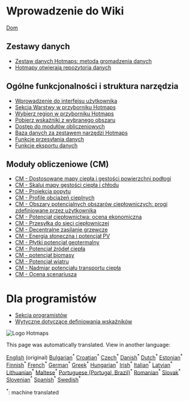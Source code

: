 <h1> Wprowadzenie do Wiki </h1><p> <a href="Home">Dom</a> </p><h2> Zestawy danych </h2><ul><li> <a href="Hotmaps-data-set-method-of-data-collection">Zestaw danych Hotmaps: metoda gromadzenia danych</a> </li><li> <a href="Hotmaps-open-data-repositories">Hotmapy otwierają repozytoria danych</a> </li></ul><h2> Ogólne funkcjonalności i struktura narzędzia </h2><ul><li> <a href="Introduction-to-user-interface">Wprowadzenie do interfejsu użytkownika</a> </li><li> <a href="Layers-section-in-the-Hotmaps-toolbox">Sekcja Warstwy w przyborniku Hotmaps</a> </li><li> <a href="Select-a-region-in-the-Hotmaps-toolbox">Wybierz region w przyborniku Hotmaps</a> </li><li> <a href="Retrieve-indicators-of-a-selected-area">Pobierz wskaźniki z wybranego obszaru</a> </li><li> <a href="Access-to-calculation-modules">Dostęp do modułów obliczeniowych</a> </li><li> <a href="Database-behind-the-Hotmaps-toolbox">Baza danych za zestawem narzędzi Hotmaps</a> </li><li> <a href="Data-upload-functionalities">Funkcje przesyłania danych</a> </li><li> <a href="Data-export-functionalities">Funkcje eksportu danych</a> </li></ul><h2> Moduły obliczeniowe (CM) </h2><ul><li> <a href="CM-Customized-heat-and-floor-area-density-maps">CM - Dostosowane mapy ciepła i gęstości powierzchni podłogi</a> </li><li> <a href="CM-Scale-heat-and-cool-density-maps">CM - Skaluj mapy gęstości ciepła i chłodu</a> </li><li> <a href="CM-Demand-projection">CM - Projekcja popytu</a> </li><li> <a href="CM-Heat-load-profiles">CM - Profile obciążeń cieplnych</a> </li><li> <a href="CM-District-heating-potential-areas-user-defined-thresholds">CM - Obszary potencjalnych obszarów ciepłowniczych: progi zdefiniowane przez użytkownika</a> </li><li> <a href="CM-District-heating-potential-economic-assessment">CM - Potencjał ciepłownictwa: ocena ekonomiczna</a> </li><li> <a href="CM-District-heating-supply-dispatch">CM - Przesyłka do sieci ciepłowniczej</a> </li><li> <a href="CM-Decentral-heating-supply">CM - Decentralne zasilanie grzewcze</a> </li><li> <a href="CM-Solar-thermal-and-PV-potential">CM - Energia słoneczna i potencjał PV</a> </li><li> <a href="CM-Shallow-geothermal-potential">CM - Płytki potencjał geotermalny</a> </li><li> <a href="CM-Heat-source-potential">CM - Potencjał źródeł ciepła</a> </li><li> <a href="CM-Biomass-potential">CM - potencjał biomasy</a> </li><li> <a href="CM-Wind-potential">CM - Potencjał wiatru</a> </li><li> <a href="CM-Excess-heat-transport-potential">CM - Nadmiar potencjału transportu ciepła</a> </li><li> <a href="CM-Scenario-assessment">CM - Ocena scenariusza</a> </li></ul><h1> Dla programistów </h1><ul><li> <a href="Developers">Sekcja programistów</a> </li><li> <a href="Guidelines-for-defining-indicators">Wytyczne dotyczące definiowania wskaźników</a> </li></ul><p><img alt="Logo Hotmaps" src="https://www.hotmaps-project.eu/wp-content/uploads/2017/02/logo.svg"/></p>

This page was automatically translated. View in another language:

[English](../en/_Sidebar.md) (original) [Bulgarian](../bg/_Sidebar.md)<sup>\*</sup> [Croatian](../hr/_Sidebar.md)<sup>\*</sup> [Czech](../cs/_Sidebar.md)<sup>\*</sup> [Danish](../da/_Sidebar.md)<sup>\*</sup> [Dutch](../nl/_Sidebar.md)<sup>\*</sup> [Estonian](../et/_Sidebar.md)<sup>\*</sup> [Finnish](../fi/_Sidebar.md)<sup>\*</sup> [French](../fr/_Sidebar.md)<sup>\*</sup> [German](../de/_Sidebar.md)<sup>\*</sup> [Greek](../el/_Sidebar.md)<sup>\*</sup> [Hungarian](../hu/_Sidebar.md)<sup>\*</sup> [Irish](../ga/_Sidebar.md)<sup>\*</sup> [Italian](../it/_Sidebar.md)<sup>\*</sup> [Latvian](../lv/_Sidebar.md)<sup>\*</sup> [Lithuanian](../lt/_Sidebar.md)<sup>\*</sup> [Maltese](../mt/_Sidebar.md)<sup>\*</sup>  [Portuguese (Portugal, Brazil)](../pt/_Sidebar.md)<sup>\*</sup> [Romanian](../ro/_Sidebar.md)<sup>\*</sup> [Slovak](../sk/_Sidebar.md)<sup>\*</sup> [Slovenian](../sl/_Sidebar.md)<sup>\*</sup> [Spanish](../es/_Sidebar.md)<sup>\*</sup> [Swedish](../sv/_Sidebar.md)<sup>\*</sup> 

<sup>\*</sup>: machine translated
